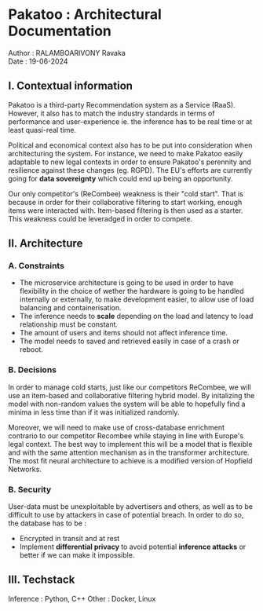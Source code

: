 # Pakatoo : Architectural Documentation

Author : RALAMBOARIVONY Ravaka \
Date : 19-06-2024

## I. Contextual information

Pakatoo is a third-party Recommendation system as a Service (RaaS). However, it also has to match the industry standards in terms of performance and user-experience ie. the inference has to be real time or at least quasi-real time.

Political and economical context also has to be put into consideration when architecturing the system. For instance, we need to make Pakatoo easily adaptable to new legal contexts in order to ensure Pakatoo's perennity and resilience against these changes (eg. RGPD). The EU's efforts are currently going for **data sovereignty** which could end up being an opportunity.

Our only competitor's (ReCombee) weakness is their "cold start". That is because in order for their collaborative filtering to start working, enough items were interacted with. Item-based filtering is then used as a starter. This weakness could be leveradged in order to compete.

## II. Architecture

### A. Constraints

- The microservice architecture is going to be used in order to have flexibility in the choice of wether the hardware is going to be handled internally or externally, to make development easier, to allow use of load balancing and containerisation.
- The inference needs to **scale** depending on the load and latency to load relationship must be constant.
- The amount of users and items should not affect inference time.
- The model needs to saved and retrieved easily in case of a crash or reboot.

### B. Decisions

In order to manage cold starts, just like our competitors ReCombee, we will use an item-based and collaborative filtering hybrid model. By initalizing the model with non-random values the system will be able to hopefully find a minima in less time than if it was initialized randomly.

Moreover, we will need to make use of cross-database enrichment contrario to our competitor Recombee while staying in line with Europe's legal context. The best way to implement this will be a model that is flexible and with the same attention mechanism as in the transformer architecture. The most fit neural architecture to achieve is a modified version of Hopfield Networks.

### B. Security

User-data must be unexploitable by advertisers and others, as well as to be difficult to use by attackers in case of potential breach. In order to do so, the database has to be :
- Encrypted in transit and at rest
- Implement **differential privacy** to avoid potential **inference attacks** or better if we can make it impossible.

## III. Techstack

Inference : Python, C++
Other : Docker, Linux

